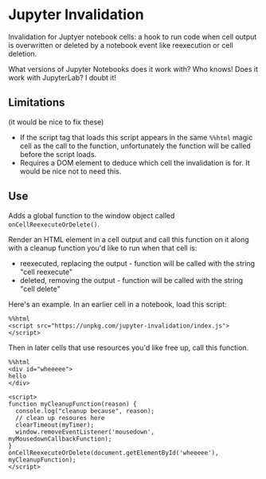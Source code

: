# Jupyter Invalidation

Invalidation for Juptyer notebook cells: a hook to run code when cell output is overwritten or deleted by a notebook event like reexecution or cell deletion.

What versions of Jupyter Notebooks does it work with? Who knows!
Does it work with JupyterLab? I doubt it!

## Limitations
(it would be nice to fix these)

* If the script tag that loads this script appears in the same `%%html` magic cell as the call to the function, unfortunately the function will be called before the script loads.
* Requires a DOM element to deduce which cell the invalidation is for. It would be nice not to need this.

## Use

Adds a global function to the window object called `onCellReexecuteOrDelete()`.

Render an HTML element in a cell output and call this function on it along with a cleanup function you'd like to run when that cell is:
* reexecuted, replacing the output - function will be called with the string "cell reexecute"
* deleted, removing the output - function will be called with the string "cell delete"

Here's an example. In an earlier cell in a notebook, load this script:

~~~
%%html
<script src="https://unpkg.com/jupyter-invalidation/index.js"></script>
~~~

Then in later cells that use resources you'd like free up, call this function.

~~~
%%html
<div id="wheeeee">
hello
</div>

<script>
function myCleanupFunction(reason) {
  console.log("cleanup because", reason);
  // clean up resoures here
  clearTimeout(myTimer);
  window.removeEventListener('mousedown', myMousedownCallbackFunction);
}
onCellReexecuteOrDelete(document.getElementById('wheeeee'), myCleanupFunction);
</script>
~~~
